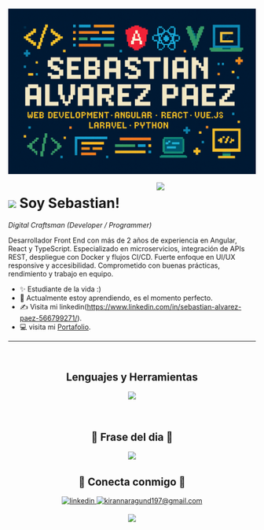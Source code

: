 <!--Banner-->
![Kiran1689 Banner Image](https://github.com/Sebastian0328/Sebastian0328/blob/main/banner.png)

<!--Night Owl image-->
<div>
  <img align="right" width="40%" src="https://owlbertsio-resized.s3.amazonaws.com/Popper.psd.full.png">
</div>

<!--Header Name-->
# <img src="https://emojis.slackmojis.com/emojis/images/1531849430/4246/blob-sunglasses.gif?1531849430" width="30"/> Soy Sebastian! 
*Digital Craftsman (Developer / Programmer)*
<br /> 

<!--Start Intro-->               
<p align="left">Desarrollador Front End con más de 2 años de experiencia en Angular, React y TypeScript. Especializado en microservicios, integración de APIs REST, despliegue con Docker y flujos CI/CD. Fuerte enfoque en UI/UX responsive y accesibilidad. Comprometido con buenas prácticas, rendimiento y trabajo en equipo. </p>

- ✨ Estudiante de la vida  :)
- 🌱 Actualmente estoy aprendiendo, es el momento perfecto.
- ✍ Visita mi linkedin(https://www.linkedin.com/in/sebastian-alvarez-paez-566799271/).
- 💻 visita mi [Portafolio](https://portafolio-pwf8wvzyw-sebastian0328s-projects.vercel.app/).
<!--End Intro-->


---
<br />

<!--Lenguajes y Herramientas Section-->       
<h2 align="center">Lenguajes y Herramientas</h2> 
<p align="center">
<img width="500px"  src="https://skillicons.dev/icons?i=py,java,js,html,css,react,nodejs,express,django,md,solidity,postgres,mongo,git,vscode,docker,aws,postman,supabase,linux&perline=10"  />
</p>
<br />

<!--Dynamic Quote card updated everyday at 12 PM--> 
<h2 align="center">🌟 Frase del dia 🌟</h2>

<!--STARTS_HERE_QUOTE_CARD-->
<p align="center">
    <img src="https://readme-daily-quotes.vercel.app/api?author=Yanni&quote=Music%20is%20like%20creating%20an%20emotional%20painting.%20The%20sounds%20are%20the%20colors.&theme=dark&bg_color=011627&author_color=ffeb95">
</p>
<!--ENDS_HERE_QUOTE_CARD-->


<!--Contact Section--> 

<h2 align="center">🤝 Conecta conmigo 🤝 </h2>
<div align="center">
 <a href="https://www.linkedin.com/in/sebastian-alvarez-paez-566799271/" target="_blank">
<img src=https://img.shields.io/badge/linkedin-%231E77B5.svg?&style=for-the-badge&logo=linkedin&logoColor=white alt=linkedin style="margin-bottom: 5px;" />
</a>
  
<a href="mailto:alvarezpaezsebastian03@gmail.com" target="_blank">
<img src="https://img.shields.io/badge/Gmail-D14836?style=for-the-badge&logo=gmail&logoColor=white" alt=kirannaragund197@gmail.com mail style="margin-bottom: 5px;" />
</a>



<!--Footer--> 
<p align="center">
  <img src="https://capsule-render.vercel.app/api?type=waving&color=gradient&height=65&section=footer"/>
</p>

